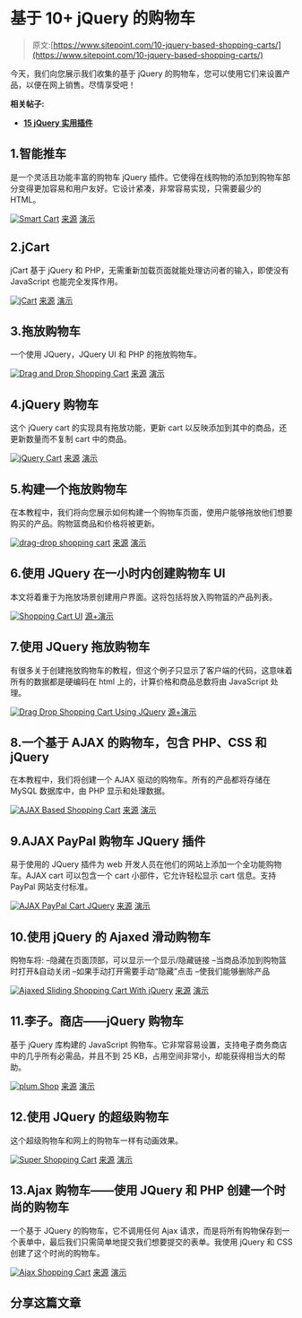 # 基于 10+ jQuery 的购物车

> 原文:[https://www.sitepoint.com/10-jquery-based-shopping-carts/](https://www.sitepoint.com/10-jquery-based-shopping-carts/)

今天，我们向您展示我们收集的基于 jQuery 的购物车，您可以使用它们来设置产品，以便在网上销售。尽情享受吧！

**相关帖子:**

*   [**15 jQuery 实用插件**](http://www.jquery4u.com/utilities/15-jquery-utilities/)

## 1.智能推车

是一个灵活且功能丰富的购物车 jQuery 插件。它使得在线购物的添加到购物车部分变得更加容易和用户友好。它设计紧凑，非常容易实现，只需要最少的 HTML。

 [![Smart Cart](../Images/8ca9a31a8f084e01ed115d4abb7b07d3.png)](http://techlaboratory.net/products.php?product=scat) 
[来源](http://techlaboratory.net/products.php?product=scat) [演示](http://techlaboratory.net/labs/SmartCart2/index.php)

## 2.jCart

jCart 基于 jQuery 和 PHP，无需重新加载页面就能处理访问者的输入，即使没有 JavaScript 也能完全发挥作用。

 [![jCart](../Images/183c0a5a42e2969e966bc351d2153d23.png)](http://conceptlogic.com/jcart/) 
[来源](http://conceptlogic.com/jcart/) [演示](http://conceptlogic.com/jcart/standalone-demo/)

## 3.拖放购物车

一个使用 JQuery，JQuery UI 和 PHP 的拖放购物车。

 [![Drag and Drop Shopping Cart](../Images/fcdad44fd18782bd4d9e243baf23b69a.png)](http://www.bryantan.info/jquery/7) 
[来源](http://www.bryantan.info/jquery/7) [演示](http://www.bryantan.info/demo/shoppingcart)

## 4.jQuery 购物车

这个 jQuery cart 的实现具有拖放功能，更新 cart 以反映添加到其中的商品，还更新数量而不复制 cart 中的商品。

 [![jQuery Cart](../Images/9aab95c4464e3d5e23f36eb8bca65dcb.png)](http://vadendesign.com/portfolio/jquery-cart.php) 
[来源](http://vadendesign.com/portfolio/jquery-cart.php) [演示](http://vadendesign.com/projects/jquery-cart/)

## 5.构建一个拖放购物车

在本教程中，我们将向您展示如何构建一个购物车页面，使用户能够拖放他们想要购买的产品。购物篮商品和价格将被更新。

 [![drag-drop shopping cart](../Images/bbee455c0ec475f0eb0ed59de3cdca83.png)](http://www.jeasyui.com/tutorial/dd/dnd2.php) 
[来源](http://www.jeasyui.com/tutorial/dd/dnd2.php) [演示](http://www.jeasyui.com/tutorial/dd/dnd2_demo.html)

## 6.使用 JQuery 在一小时内创建购物车 UI

本文将着重于为拖放场景创建用户界面。这将包括将放入购物篮的产品列表。

 [![Shopping Cart UI](../Images/c2ca7312a5481a4c89a8d1c1c1bc4516.png)](http://www.codeproject.com/Articles/33553/Creating-Shopping-Cart-UI-using-JQuery-in-an-Hour) 
[源+演示](http://www.codeproject.com/Articles/33553/Creating-Shopping-Cart-UI-using-JQuery-in-an-Hour)

## 7.使用 JQuery 拖放购物车

有很多关于创建拖放购物车的教程，但这个例子只显示了客户端的代码，这意味着所有的数据都是硬编码在 html 上的，计算价格和商品总数将由 JavaScript 处理。

 [![Drag Drop Shopping Cart Using JQuery](../Images/3f8ef1002d89a64a677a78359db5d9f6.png)](http://superdit.com/2011/04/02/drag-drop-shopping-cart-using-jquery/) 
[源+演示](http://superdit.com/2011/04/02/drag-drop-shopping-cart-using-jquery/)

## 8.一个基于 AJAX 的购物车，包含 PHP、CSS 和 jQuery

在本教程中，我们将创建一个 AJAX 驱动的购物车。所有的产品都将存储在 MySQL 数据库中，由 PHP 显示和处理数据。

 [![AJAX Based Shopping Cart](../Images/25c6adbb77dbbcf29eaa46e0871374fd.png)](http://tutorialzine.com/2009/09/shopping-cart-php-jquery/) 
[来源](http://tutorialzine.com/2009/09/shopping-cart-php-jquery/) [演示](http://demo.tutorialzine.com/2009/09/shopping-cart-php-jquery/demo.php)

## 9.AJAX PayPal 购物车 JQuery 插件

易于使用的 JQuery 插件为 web 开发人员在他们的网站上添加一个全功能购物车。AJAX cart 可以包含一个 cart 小部件，它允许轻松显示 cart 信息。支持 PayPal 网站支付标准。

 [![AJAX PayPal Cart JQuery ](../Images/a46aaf205a2120a52451105f1566286e.png)](http://www.digicrafts.com.hk/components/JSAJAXPayPalCart) 
[来源](http://www.digicrafts.com.hk/components/JSAJAXPayPalCart) [演示](http://livedocs.digicrafts.com.hk/examples/JSAJAXPayPalCart/)

## 10.使用 jQuery 的 Ajaxed 滑动购物车

购物车将:
–隐藏在页面顶部，可以显示一个显示/隐藏链接
–当商品添加到购物篮时打开&自动关闭
–如果手动打开需要手动“隐藏”点击
–使我们能够删除产品

 [![Ajaxed Sliding Shopping Cart With jQuery](../Images/6e4edfb92a8494a443838c7819d28ac0.png)](http://www.webresourcesdepot.com/ajaxed-sliding-shopping-cart-with-jquery/) 
[来源](http://www.webresourcesdepot.com/ajaxed-sliding-shopping-cart-with-jquery/) [演示](http://www.webresourcesdepot.com/wp-content/uploads/file/jbasket/sliding-basket/)

## 11.李子。商店——jQuery 购物车

基于 jQuery 库构建的 JavaScript 购物车。它非常容易设置，支持电子商务商店中的几乎所有必需品，并且不到 25 KB，占用空间非常小，却能获得相当大的帮助。

 [![plum.Shop](../Images/293391d66950f078f53e8a686e6b3eb0.png)](http://codecanyon.net/item/plumshop-a-jquery-shopping-cart/427746) 
[来源](http://codecanyon.net/item/plumshop-a-jquery-shopping-cart/427746) [演示](http://codecanyon.net/item/plumshop-a-jquery-shopping-cart/full_screen_preview/427746)

## 12.使用 JQuery 的超级购物车

这个超级购物车和网上的购物车一样有动画效果。

 [![Super Shopping Cart](../Images/4675cdf968c8ef51524b33ed10866aa0.png)](http://www.99points.info/2011/01/super-ajax-shopping-cart-with-jquery-and-php/) 
[来源](http://www.99points.info/2011/01/super-ajax-shopping-cart-with-jquery-and-php/) [演示](http://cart.99points.info/new/)

## 13.Ajax 购物车——使用 JQuery 和 PHP 创建一个时尚的购物车

一个基于 JQuery 的购物车，它不调用任何 Ajax 请求，而是将所有购物保存到一个表单中，最后我们只需简单地提交我们想要提交的表单。我使用 jQuery 和 CSS 创建了这个时尚的购物车。

 [![Ajax Shopping Cart](../Images/4e94813d8423cd96d2b86757e83c617b.png)](http://www.99points.info/2010/12/ajax-shopping-cart-with-jquery-and-php/) 
[来源](http://www.99points.info/2010/12/ajax-shopping-cart-with-jquery-and-php/) [演示](http://cart.99points.info/)

## 分享这篇文章